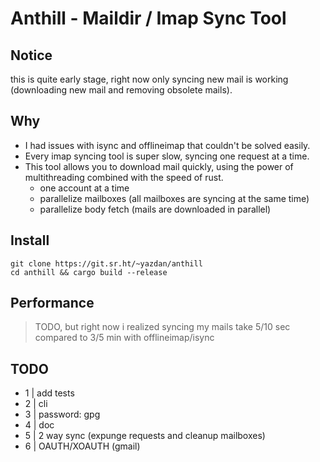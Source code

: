 # Anthill - Maildir / Imap Sync Tool

## Notice

this is quite early stage, right now only syncing new mail is working (downloading new mail and removing obsolete mails).

## Why

- I had issues with isync and offlineimap that couldn't be solved easily.
- Every imap syncing tool is super slow, syncing one request at a time.
- This tool allows you to download mail quickly, using the power of multithreading combined with the speed of rust.
    - one account at a time
    - parallelize mailboxes (all mailboxes are syncing at the same time)
    - parallelize body fetch (mails are downloaded in parallel)

## Install

```
git clone https://git.sr.ht/~yazdan/anthill
cd anthill && cargo build --release
```

## Performance

> TODO, but right now i realized syncing my mails take 5/10 sec compared to 3/5 min with offlineimap/isync

## TODO

- 1 | add tests
- 2 | cli
- 3 | password: gpg
- 4 | doc
- 5 | 2 way sync (expunge requests and cleanup mailboxes)
- 6 | OAUTH/XOAUTH (gmail)
